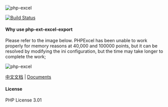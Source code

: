 ![php-excel](https://github.com/viest/php-excel-writer/blob/master/resource/logo.png)

[![Build Status](https://travis-ci.org/viest/php-ext-excel-export.svg?branch=master)](https://travis-ci.org/viest/php-ext-excel-export)

#### Why use php-ext-excel-export

Please refer to the image below. PHPExcel has been unable to work properly for memory reasons at 40,000 and 100000 points, but it can be resolved by modifying the ini configuration, but the time may take longer to complete the work;

![php-excel](https://github.com/viest/php-excel-writer/blob/master/resource/performance_comparison.png)

[中文文档](https://github.com/viest/php-ext-excel-export/blob/master/README_zh.md) | [Documents](https://github.com/viest/php-ext-excel-export/wiki)

#### License

PHP License 3.01
